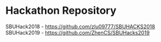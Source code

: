 # Hackathon Repository
SBUHack2018 - 
https://github.com/zlu09777/SBUHACKS2018  
SBUHack2019 - 
https://github.com/ZhenCS/SBUHacks2019
